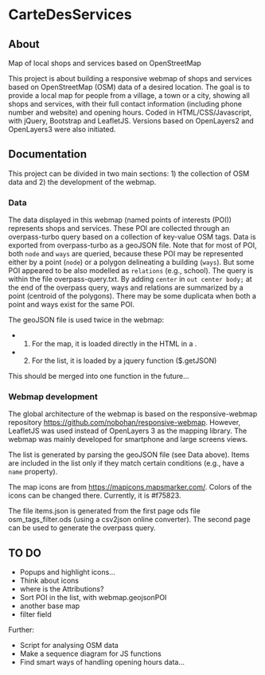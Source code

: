 # CarteDesServices

## About
Map of local shops and services based on OpenStreetMap

This project is about building a responsive webmap of shops and services based on OpenStreetMap (OSM) data of a desired location. The goal is to provide a local map for people from a village, a town or a city, showing all shops and services, with their full contact information (including phone number and website) and opening hours. Coded in HTML/CSS/Javascript, with jQuery, Bootstrap and LeafletJS. Versions based on OpenLayers2 and OpenLayers3 were also initiated. 

## Documentation

This project can be divided in two main sections: 1) the collection of OSM data and 2) the development of the webmap.

### Data

The data displayed in this webmap (named points of interests (POI)) represents shops and services. These POI are collected through an overpass-turbo query based on a collection of key-value OSM tags. Data is exported from overpass-turbo as a geoJSON file. Note that for most of POI, both `node` and `ways` are queried, because these POI may be represented either by a point (`node`) or a polygon delineating a building (`ways`). But some POI appeared to be also modelled as `relations` (e.g., school). The query is within the file overpass-query.txt. By adding `center` in `out center body;` at the end of the overpass query, ways and relations are summarized by a point (centroid of the polygons). There may be some duplicata when both a point and ways exist for the same POI. 

The geoJSON file is used twice in the webmap:
* 1) For the map, it is loaded directly in the HTML in a <script></script>.
* 2) For the list, it is loaded by a jquery function ($.getJSON)

This should be merged into one function in the future...

### Webmap development

The global architecture of the webmap is based on the responsive-webmap repository https://github.com/nobohan/responsive-webmap. However, LeafletJS was used instead of OpenLayers 3 as the mapping library. The webmap was mainly developed for smartphone and large screens views.

The list is generated by parsing the geoJSON file (see Data above). Items are included in the list only if they match certain conditions (e.g., have a `name` property). 

The map icons are from https://mapicons.mapsmarker.com/. Colors of the icons can be changed there. Currently, it is #f75823.

The file items.json is generated from the first page ods file osm_tags_filter.ods (using a csv2json online converter). The second page can be used to generate the overpass query. 


## TO DO

* Popups and highlight icons...
* Think about icons
* where is the Attributions?
* Sort POI in the list, with  webmap.geojsonPOI
* another base map
* filter field

Further:

* Script for analysing OSM data
* Make a sequence diagram for JS functions
* Find smart ways of handling opening hours data...